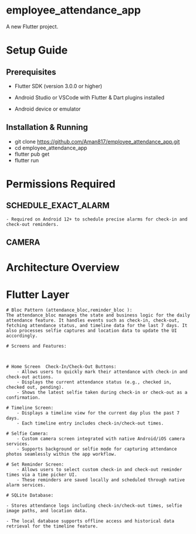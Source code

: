 # employee_attendance_app

A new Flutter project.




# Setup Guide

## Prerequisites


- Flutter SDK (version 3.0.0 or higher)

- Android Studio or VSCode with Flutter & Dart plugins installed

- Android device or emulator 

## Installation & Running
 - git clone  https://github.com/Aman817/employee_attendance_app.git
 - cd employee_attendance_app
 - flutter pub get
 - flutter run

# Permissions Required

## SCHEDULE_EXACT_ALARM
    - Required on Android 12+ to schedule precise alarms for check-in and check-out reminders.
## CAMERA


# Architecture Overview

# Flutter Layer
    # Bloc Pattern (attendance_bloc,reminder_bloc ):
    The attendance_bloc manages the state and business logic for the daily attendance feature. It handles events such as check-in, check-out, fetching attendance status, and timeline data for the last 7 days. It also processes selfie captures and location data to update the UI accordingly.

    # Screens and Features:



    # Home Screen  Check-In/Check-Out Buttons:
        - Allows users to quickly mark their attendance with check-in and check-out actions.
        - Displays the current attendance status (e.g., checked in, checked out, pending).
        - Shows the latest selfie taken during check-in or check-out as a confirmation.

    # Timeline Screen:
        - Displays a timeline view for the current day plus the past 7 days.
        - Each timeline entry includes check-in/check-out times.

    # Selfie Camera:
        - Custom camera screen integrated with native Android/iOS camera services.
        - Supports background or selfie mode for capturing attendance photos seamlessly within the app workflow.

    # Set Reminder Screen:
        - Allows users to select custom check-in and check-out reminder times via a time picker UI.
        - These reminders are saved locally and scheduled through native alarm services.

    # SQLite Database:

    - Stores attendance logs including check-in/check-out times, selfie image paths, and location data.

    - The local database supports offline access and historical data retrieval for the timeline feature.

